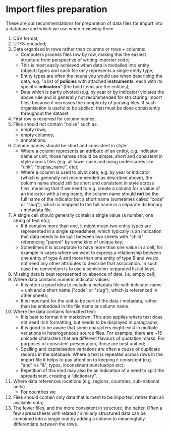 # Import files preparation

These are our recommendations for preparation of data files for import into a database and which we use when reviewing them.

1. CSV format;
2. UTF8-encoded;
3. Data organised in rows rather than columns or rows + columns:
    - Computers process files row by row, making this the easiest structure from perspective of writing importer code;
    - This is most easily achieved when data is modelled into entity (object) types and each file only represents a single entity type;
    - Entity types are often the nouns you would use when describing the data, e.g. "a list of **policies** with attached **instruments**, each with its specific **indicators**" (the bold items are the entities);
    - Data which is partly pivoted (e.g. by year or by indicator) violates the above rule and is generally not recommended for structuring import files, because it increases the complexity of parsing files. If such organisation is useful to be applied, that must be done consistently throughout the dataset.
4. First row is reserved for column names;
5. Files should not contain "noise" such as:
    - empty rows;
    - empty columns;
    - annotations.
6. Column names should be short and consistent in style:
    - Where a column represents an attribute of an entity, e.g. indicator name or unit, those names should be simple, short and consistent in style across files (e.g. all lower case and using underscores like "unit", "display_name", etc);
    - Where a column is used to pivot data, e.g. by year or indicator (which is generally not recommended as described above), the column name should still be short and consistent in style across files, meaning that if we need to e.g. create a column for a value of an indicator with a long name, the column name should **not** be the full name of the indicator but a short name (sometimes called "code" or "slug"), which is mapped to the full name in a separate dictionary / metadata file.
7. A single cell should generally contain a single value (a number, one string of text etc);
    - If it contains more than one, it might mean two entity types are represented in a single spreadsheet, which typically is an indication that data needs to be split between two sheets with "child" referencing "parent" by some kind of unique key;
    - Sometimes it is acceptable to have more than one value in a cell, for example in cases where we want to express a relationship between one entity of type A and more than one entity of type B and we do not need any other attributes to describe that association. In such case the convention is to use a semicolon-separated list of keys.
8. Missing data is best represented by absence of data, i.e. empty cell;
9. Where data contains numeric indicator values:
    - It is often a good idea to include a metadata file with indicator name + unit and a short name ("code" or "slug"), which is referenced in other sheets;
    - It is important for the unit to be part of the data / metadata, rather than be embedded in the file name or column name.
10. Where the data contains formatted text:
    - It is best to format it in markdown. This also applies where text does not need rich formatting, but needs to be displayed in paragraphs;
    - It is good to be aware that some characters might exist in multiple variations in heterogeneous source files. For example, there are ~15 unicode characters that are different flavours of quotation marks. For purposes of consistent presentation, those are best unified;
    - Spelling and capitalisation variations are often a cause of duplicate records in the database. Where a text is repeated across rows in the import file it helps to pay attention to keeping it consistent (e.g. "and" vs "&", typos, inconsistent punctuation etc);
    - Repetition of this kind may also be an indication of a need to split the spreadsheet, creating a "dictionary".
11. Where data references locations (e.g. regions, countries, sub-national units)
    - For countries we 
11. Files should contain only data that is ment to be imported, rather than all available data;
12. The fewer files, and the more consistent in structure, the better. Often a few spreadsheets with related / similarly structured data can be combined into a single one by adding a column to meaningfully differentiate between the rows.
